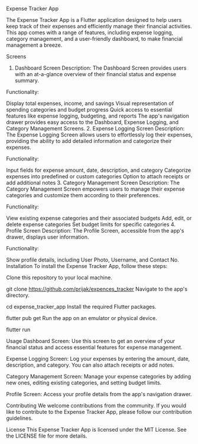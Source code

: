 Expense Tracker App


The Expense Tracker App is a Flutter application designed to help users keep track of their expenses and efficiently manage their financial activities. This app comes with a range of features, including expense logging, category management, and a user-friendly dashboard, to make financial management a breeze.

Screens
1. Dashboard Screen
Description: The Dashboard Screen provides users with an at-a-glance overview of their financial status and expense summary.

Functionality:

Display total expenses, income, and savings
Visual representation of spending categories and budget progress
Quick access to essential features like expense logging, budgeting, and reports
The app's navigation drawer provides easy access to the Dashboard, Expense Logging, and Category Management Screens.
2. Expense Logging Screen
Description: The Expense Logging Screen allows users to effortlessly log their expenses, providing the ability to add detailed information and categorize their expenses.

Functionality:

Input fields for expense amount, date, description, and category
Categorize expenses into predefined or custom categories
Option to attach receipts or add additional notes
3. Category Management Screen
Description: The Category Management Screen empowers users to manage their expense categories and customize them according to their preferences.

Functionality:

View existing expense categories and their associated budgets
Add, edit, or delete expense categories
Set budget limits for specific categories
4. Profile Screen
Description: The Profile Screen, accessible from the app's drawer, displays user information.

Functionality:

Show profile details, including User Photo, Username, and Contact No.
Installation
To install the Expense Tracker App, follow these steps:

Clone this repository to your local machine.


git clone https://github.com/prijak/expences_tracker
Navigate to the app's directory.


cd expense_tracker_app
Install the required Flutter packages.


flutter pub get
Run the app on an emulator or physical device.


flutter run


Usage
Dashboard Screen: Use this screen to get an overview of your financial status and access essential features for expense management.

Expense Logging Screen: Log your expenses by entering the amount, date, description, and category. You can also attach receipts or add notes.

Category Management Screen: Manage your expense categories by adding new ones, editing existing categories, and setting budget limits.

Profile Screen: Access your profile details from the app's navigation drawer.

Contributing
We welcome contributions from the community. If you would like to contribute to the Expense Tracker App, please follow our contribution guidelines.

License
This Expense Tracker App is licensed under the MIT License. See the LICENSE file for more details.
